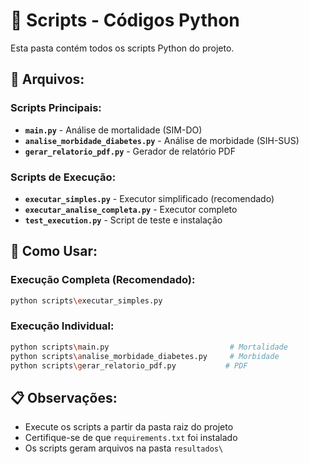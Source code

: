 # 📁 Scripts - Códigos Python

Esta pasta contém todos os scripts Python do projeto.

## 🐍 Arquivos:

### Scripts Principais:
- **`main.py`** - Análise de mortalidade (SIM-DO)
- **`analise_morbidade_diabetes.py`** - Análise de morbidade (SIH-SUS)
- **`gerar_relatorio_pdf.py`** - Gerador de relatório PDF

### Scripts de Execução:
- **`executar_simples.py`** - Executor simplificado (recomendado)
- **`executar_analise_completa.py`** - Executor completo
- **`test_execution.py`** - Script de teste e instalação

## 🚀 Como Usar:

### Execução Completa (Recomendado):
```bash
python scripts\executar_simples.py
```

### Execução Individual:
```bash
python scripts\main.py                           # Mortalidade
python scripts\analise_morbidade_diabetes.py     # Morbidade  
python scripts\gerar_relatorio_pdf.py           # PDF
```

## 📋 Observações:
- Execute os scripts a partir da pasta raiz do projeto
- Certifique-se de que `requirements.txt` foi instalado
- Os scripts geram arquivos na pasta `resultados\`